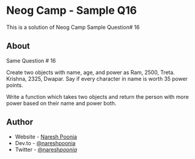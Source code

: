# Neog Camp - Sample Q16

This is a solution of Neog Camp Sample Question# 16

## About

Same Question # 16

Create two objects with name, age, and power as Ram, 2500, Treta. Krishna, 2325, Dwapar. Say if every character in name is worth 35 power points.

Write a function which takes two objects and return the person with more power based on their name and power both.

## Author

- Website - [Naresh Poonia](https://www.nareshpoonia.com)
- Dev.to - [@nareshpoonia](https://dev.to/naresh)
- Twitter - [@naresh*poonia*](https://twitter.com/naresh_poonia_)
